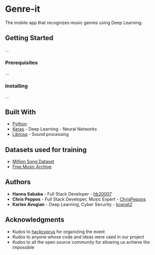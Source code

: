 # Genre-it

The mobile app that recognizes music genres using Deep Learning.

## Getting Started

...

### Prerequisites

...


### Installing

...

## Built With

* [Python](https://www.python.org/)
* [Keras](https://keras.io/) - Deep Learning - Neural Networks
* [Librosa](https://librosa.github.io/librosa/) - Sound processing

## Datasets used for training

 * [Million Song Dataset](http://millionsongdataset.com)
 * [Free Music Archive](https://github.com/mdeff/fma)

## Authors

* **Hanna Sababa** - Full Stack Developer - [hb20007](https://github.com/hb20007)
* **Chris Peppos** - Full Stack Developer, Music Expert - [ChrisPeppos](https://github.com/ChrisPeppos)
* **Karlen Avogian** - Deep Learning, Cyber Security - [kosnet2](https://github.com/kosnet2)


## Acknowledgments

* Kudos to [hackcyprus](http://comeback.hackcyprus.com/) for organizing the event
* Kudos to anyone whose code and ideas were used in our project
* Kudos to all the open source community for allowing us achieve the impossible
